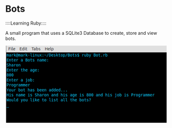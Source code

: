 Bots
====

::::Learning Ruby::::

A small program that uses a SQLite3 Database to create, store and view bots.


![Image](screenshot.png?raw=true)
